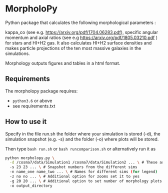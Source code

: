 MorpholoPy
=========

Python package that calculates the following morphological parameters :

kappa_co (see e.g. https://arxiv.org/pdf/1704.06283.pdf), specific angular momentum and axial ratios (see e.g https://arxiv.org/pdf/1805.03210.pdf ) for stars and HI+H2 gas. It also calculates HI+H2 surface densities and makes
particle projections of the ten most massive galaxies in the simulations.

Morphology outputs figures and tables in a html format.

Requirements
----------------

The morpholopy package requires:

+ `python3.6` or above
+ see requirements.txt

How to use it
---------------

Specify in the file run.sh the folder where your simulation is stored (-d), the simulation
snapshot (e.g. -s) and the folder (-o) where plots will be stored.

Then type `bash run.sh` or `bash runcomparison.sh` or alternatively run it as

```bash
python morpholopy.py \
  -d /cosma7/data/Simulation1 /cosma7/data/Simulation2 ... \ # These are directories where sims outputs are
  -s 23 23 ... \ # Snapshot numbers from the different sims
  -n name_one name_two ... \ # Names for different sims (for legend)
  -z no no ... \ # Additional option for zooms set it to yes
  -g 20 20 ... \ # Additional option to set number of morphology plots for 20 most massive galaxies, (default 10)
  -o output_directory
```



